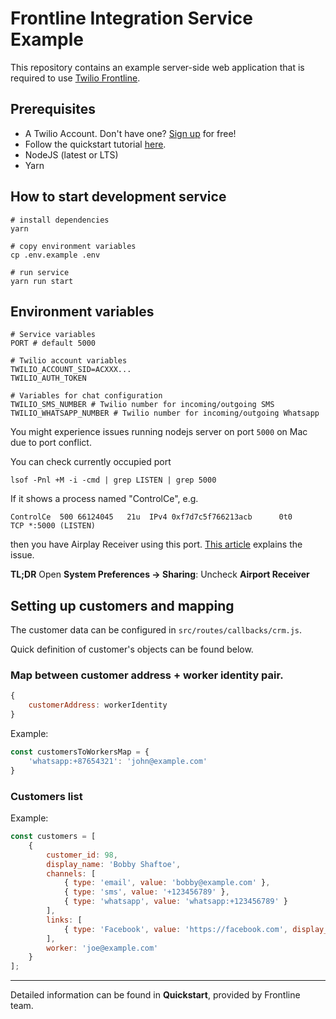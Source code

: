 # Frontline Integration Service Example

This repository contains an example server-side web application that is required to use [Twilio Frontline](https://www.twilio.com/frontline).

## Prerequisites
- A Twilio Account. Don't have one? [Sign up](https://www.twilio.com/try-twilio) for free!
- Follow the quickstart tutorial [here](https://www.twilio.com/docs/frontline/nodejs-demo-quickstart).
- NodeJS (latest or LTS)
- Yarn

## How to start development service

```shell script
# install dependencies
yarn

# copy environment variables
cp .env.example .env

# run service
yarn run start
```

## Environment variables

```
# Service variables
PORT # default 5000

# Twilio account variables
TWILIO_ACCOUNT_SID=ACXXX...
TWILIO_AUTH_TOKEN

# Variables for chat configuration
TWILIO_SMS_NUMBER # Twilio number for incoming/outgoing SMS
TWILIO_WHATSAPP_NUMBER # Twilio number for incoming/outgoing Whatsapp

```

You might experience issues running nodejs server on port `5000` on Mac due to port conflict.

You can check currently occupied port
```shell
lsof -Pnl +M -i -cmd | grep LISTEN | grep 5000
```
If it shows a process named "ControlCe", e.g.
```text
ControlCe  500 66124045   21u  IPv4 0xf7d7c5f766213acb      0t0                 TCP *:5000 (LISTEN)
```
then you have Airplay Receiver using this port.
[This article](https://anandtripathi5.medium.com/port-5000-already-in-use-macos-monterey-issue-d86b02edd36c) 
explains the issue.

**TL;DR** Open **System Preferences -> Sharing**: Uncheck **Airport Receiver**

## Setting up customers and mapping
The customer data can be configured in ```src/routes/callbacks/crm.js```.

Quick definition of customer's objects can be found below.

### Map between customer address + worker identity pair.
```js
{
    customerAddress: workerIdentity
}
```

Example:
```js
const customersToWorkersMap = {
    'whatsapp:+87654321': 'john@example.com'
}
```

### Customers list
Example:
```js
const customers = [
    {
        customer_id: 98,
        display_name: 'Bobby Shaftoe',
        channels: [
            { type: 'email', value: 'bobby@example.com' },
            { type: 'sms', value: '+123456789' },
            { type: 'whatsapp', value: 'whatsapp:+123456789' }
        ],
        links: [
            { type: 'Facebook', value: 'https://facebook.com', display_name: 'Social Media Profile' }
        ],
        worker: 'joe@example.com'
    }
];
```

---
Detailed information can be found in **Quickstart**, provided by Frontline team.
